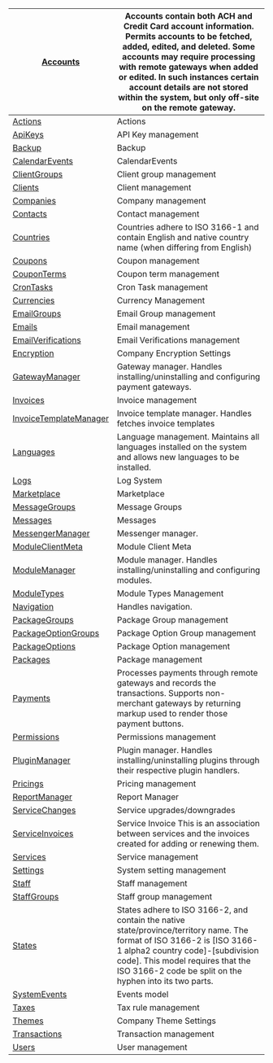 | [Accounts](https://source-docs.blesta.com/class-Accounts.html)                             | Accounts contain both ACH and Credit Card account information. Permits accounts to be fetched, added, edited, and deleted. Some accounts may require processing with remote gateways when added or edited. In such instances certain account details are not stored within the system, but only off-site on the remote gateway. |
| ------------------------------------------------------------------------------------------ | ------------------------------------------------------------------------------------------------------------------------------------------------------------------------------------------------------------------------------------------------------------------------------------------------------------------------------- |
| [Actions](https://source-docs.blesta.com/class-Actions.html)                               | Actions                                                                                                                                                                                                                                                                                                                         |
| [ApiKeys](https://source-docs.blesta.com/class-ApiKeys.html)                               | API Key management                                                                                                                                                                                                                                                                                                              |
| [Backup](https://source-docs.blesta.com/class-Backup.html)                                 | Backup                                                                                                                                                                                                                                                                                                                          |
| [CalendarEvents](https://source-docs.blesta.com/class-CalendarEvents.html)                 | CalendarEvents                                                                                                                                                                                                                                                                                                                  |
| [ClientGroups](https://source-docs.blesta.com/class-ClientGroups.html)                     | Client group management                                                                                                                                                                                                                                                                                                         |
| [Clients](https://source-docs.blesta.com/class-Clients.html)                               | Client management                                                                                                                                                                                                                                                                                                               |
| [Companies](https://source-docs.blesta.com/class-Companies.html)                           | Company management                                                                                                                                                                                                                                                                                                              |
| [Contacts](https://source-docs.blesta.com/class-Contacts.html)                             | Contact management                                                                                                                                                                                                                                                                                                              |
| [Countries](https://source-docs.blesta.com/class-Countries.html)                           | Countries adhere to ISO 3166-1 and contain English and native country name (when differing from English)                                                                                                                                                                                                                        |
| [Coupons](https://source-docs.blesta.com/class-Coupons.html)                               | Coupon management                                                                                                                                                                                                                                                                                                               |
| [CouponTerms](https://source-docs.blesta.com/class-CouponTerms.html)                       | Coupon term management                                                                                                                                                                                                                                                                                                          |
| [CronTasks](https://source-docs.blesta.com/class-CronTasks.html)                           | Cron Task management                                                                                                                                                                                                                                                                                                            |
| [Currencies](https://source-docs.blesta.com/class-Currencies.html)                         | Currency Management                                                                                                                                                                                                                                                                                                             |
| [EmailGroups](https://source-docs.blesta.com/class-EmailGroups.html)                       | Email Group management                                                                                                                                                                                                                                                                                                          |
| [Emails](https://source-docs.blesta.com/class-Emails.html)                                 | Email management                                                                                                                                                                                                                                                                                                                |
| [EmailVerifications](https://source-docs.blesta.com/class-EmailVerifications.html)         | Email Verifications management                                                                                                                                                                                                                                                                                                  |
| [Encryption](https://source-docs.blesta.com/class-Encryption.html)                         | Company Encryption Settings                                                                                                                                                                                                                                                                                                     |
| [GatewayManager](https://source-docs.blesta.com/class-GatewayManager.html)                 | Gateway manager. Handles installing/uninstalling and configuring payment gateways.                                                                                                                                                                                                                                              |
| [Invoices](https://source-docs.blesta.com/class-Invoices.html)                             | Invoice management                                                                                                                                                                                                                                                                                                              |
| [InvoiceTemplateManager](https://source-docs.blesta.com/class-InvoiceTemplateManager.html) | Invoice template manager. Handles fetches invoice templates                                                                                                                                                                                                                                                                     |
| [Languages](https://source-docs.blesta.com/class-Languages.html)                           | Language management. Maintains all languages installed on the system and allows new languages to be installed.                                                                                                                                                                                                                  |
| [Logs](https://source-docs.blesta.com/class-Logs.html)                                     | Log System                                                                                                                                                                                                                                                                                                                      |
| [Marketplace](https://source-docs.blesta.com/class-Marketplace.html)                       | Marketplace                                                                                                                                                                                                                                                                                                                     |
| [MessageGroups](https://source-docs.blesta.com/class-MessageGroups.html)                   | Message Groups                                                                                                                                                                                                                                                                                                                  |
| [Messages](https://source-docs.blesta.com/class-Messages.html)                             | Messages                                                                                                                                                                                                                                                                                                                        |
| [MessengerManager](https://source-docs.blesta.com/class-MessengerManager.html)             | Messenger manager.                                                                                                                                                                                                                                                                                                              |
| [ModuleClientMeta](https://source-docs.blesta.com/class-ModuleClientMeta.html)             | Module Client Meta                                                                                                                                                                                                                                                                                                              |
| [ModuleManager](https://source-docs.blesta.com/class-ModuleManager.html)                   | Module manager. Handles installing/uninstalling and configuring modules.                                                                                                                                                                                                                                                        |
| [ModuleTypes](https://source-docs.blesta.com/class-ModuleTypes.html)                       | Module Types Management                                                                                                                                                                                                                                                                                                         |
| [Navigation](https://source-docs.blesta.com/class-Navigation.html)                         | Handles navigation.                                                                                                                                                                                                                                                                                                             |
| [PackageGroups](https://source-docs.blesta.com/class-PackageGroups.html)                   | Package Group management                                                                                                                                                                                                                                                                                                        |
| [PackageOptionGroups](https://source-docs.blesta.com/class-PackageOptionGroups.html)       | Package Option Group management                                                                                                                                                                                                                                                                                                 |
| [PackageOptions](https://source-docs.blesta.com/class-PackageOptions.html)                 | Package Option management                                                                                                                                                                                                                                                                                                       |
| [Packages](https://source-docs.blesta.com/class-Packages.html)                             | Package management                                                                                                                                                                                                                                                                                                              |
| [Payments](https://source-docs.blesta.com/class-Payments.html)                             | Processes payments through remote gateways and records the transactions. Supports non-merchant gateways by returning markup used to render those payment buttons.                                                                                                                                                               |
| [Permissions](https://source-docs.blesta.com/class-Permissions.html)                       | Permissions management                                                                                                                                                                                                                                                                                                          |
| [PluginManager](https://source-docs.blesta.com/class-PluginManager.html)                   | Plugin manager. Handles installing/uninstalling plugins through their respective plugin handlers.                                                                                                                                                                                                                               |
| [Pricings](https://source-docs.blesta.com/class-Pricings.html)                             | Pricing management                                                                                                                                                                                                                                                                                                              |
| [ReportManager](https://source-docs.blesta.com/class-ReportManager.html)                   | Report Manager                                                                                                                                                                                                                                                                                                                  |
| [ServiceChanges](https://source-docs.blesta.com/class-ServiceChanges.html)                 | Service upgrades/downgrades                                                                                                                                                                                                                                                                                                     |
| [ServiceInvoices](https://source-docs.blesta.com/class-ServiceInvoices.html)               | Service Invoice This is an association between services and the invoices created for adding or renewing them.                                                                                                                                                                                                                   |
| [Services](https://source-docs.blesta.com/class-Services.html)                             | Service management                                                                                                                                                                                                                                                                                                              |
| [Settings](https://source-docs.blesta.com/class-Settings.html)                             | System setting management                                                                                                                                                                                                                                                                                                       |
| [Staff](https://source-docs.blesta.com/class-Staff.html)                                   | Staff management                                                                                                                                                                                                                                                                                                                |
| [StaffGroups](https://source-docs.blesta.com/class-StaffGroups.html)                       | Staff group management                                                                                                                                                                                                                                                                                                          |
| [States](https://source-docs.blesta.com/class-States.html)                                 | States adhere to ISO 3166-2, and contain the native state/province/territory name. The format of ISO 3166-2 is [ISO 3166-1 alpha2 country code]-[subdivision code]. This model requires that the ISO 3166-2 code be split on the hyphen into its two parts.                                                                     |
| [SystemEvents](https://source-docs.blesta.com/class-SystemEvents.html)                     | Events model                                                                                                                                                                                                                                                                                                                    |
| [Taxes](https://source-docs.blesta.com/class-Taxes.html)                                   | Tax rule management                                                                                                                                                                                                                                                                                                             |
| [Themes](https://source-docs.blesta.com/class-Themes.html)                                 | Company Theme Settings                                                                                                                                                                                                                                                                                                          |
| [Transactions](https://source-docs.blesta.com/class-Transactions.html)                     | Transaction management                                                                                                                                                                                                                                                                                                          |
| [Users](https://source-docs.blesta.com/class-Users.html)                                   | User management                                                                                                                                                                                                                                                                                                                 |
